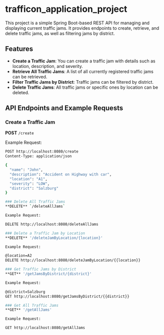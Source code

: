 # trafficon_application_project

This project is a simple Spring Boot-based REST API for managing and displaying current traffic jams. It provides endpoints to create, retrieve, and delete traffic jams, as well as filtering jams by district.

## Features
- **Create a Traffic Jam**: You can create a traffic jam with details such as location, description, and severity.
- **Retrieve All Traffic Jams**: A list of all currently registered traffic jams can be retrieved.
- **Filter Traffic Jams by District**: Traffic jams can be filtered by district.
- **Delete Traffic Jams**: All traffic jams or specific ones by location can be deleted.

## API Endpoints and Example Requests

### Create a Traffic Jam
**POST** `/create`

Example Request:
```bash
POST http://localhost:8080/create
Content-Type: application/json

{
  "name": "John",
  "description": "Accident on Highway with car",
  "location": "A1",
  "severity": "LOW",
  "district": "Salzburg"
}

### Delete All Traffic Jams
**DELETE** `/deleteAllJams`

Example Request:

DELETE http://localhost:8080/deleteAllJams

### Delete a Traffic Jam by Location
**DELETE** '/deleteJamByLocation/{location}'

Example Request:

@location=A2
DELETE http://localhost:8080/deleteJamByLocation/{{location}}

### Get Traffic Jams by District
**GET** '/getJamsByDistrict/{district}'

Example Request:

@district=Salzburg
GET http://localhost:8080/getJamsByDistrict/{{district}}

### Get All Traffic Jams
**GET** '/getAllJams'

Example Request:

GET http://localhost:8080/getAllJams





